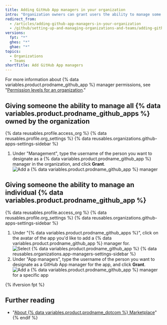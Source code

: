 ```yaml
---
title: Adding GitHub App managers in your organization
intro: "Organization owners can grant users the ability to manage some or all {% data variables.product.prodname_github_apps %} owned by the organization."
redirect_from:
  - /articles/adding-github-app-managers-in-your-organization
  - /github/setting-up-and-managing-organizations-and-teams/adding-github-app-managers-in-your-organization
versions:
  fpt: "*"
  ghes: "*"
  ghae: "*"
topics:
  - Organizations
  - Teams
shortTitle: Add GitHub App managers
---
```


For more information about {% data variables.product.prodname_github_app %} manager permissions, see "[Permission levels for an organization](/articles/permission-levels-for-an-organization#github-app-managers)."

## Giving someone the ability to manage all {% data variables.product.prodname_github_apps %} owned by the organization

{% data reusables.profile.access_org %}
{% data reusables.profile.org_settings %}
{% data reusables.organizations.github-apps-settings-sidebar %}

1. Under "Management", type the username of the person you want to designate as a {% data variables.product.prodname_github_app %} manager in the organization, and click **Grant**.
   ![Add a {% data variables.product.prodname_github_app %} manager](/assets/images/help/organizations/add-github-app-manager.png)

## Giving someone the ability to manage an individual {% data variables.product.prodname_github_app %}

{% data reusables.profile.access_org %}
{% data reusables.profile.org_settings %}
{% data reusables.organizations.github-apps-settings-sidebar %}

1. Under "{% data variables.product.prodname_github_apps %}", click on the avatar of the app you'd like to add a {% data variables.product.prodname_github_app %} manager for.
   ![Select {% data variables.product.prodname_github_app %}](/assets/images/help/organizations/select-github-app.png)
   {% data reusables.organizations.app-managers-settings-sidebar %}
1. Under "App managers", type the username of the person you want to designate as a GitHub App manager for the app, and click **Grant**.
   ![Add a {% data variables.product.prodname_github_app %} manager for a specific app](/assets/images/help/organizations/add-github-app-manager-for-app.png)

{% ifversion fpt %}

## Further reading

- "[About {% data variables.product.prodname_dotcom %} Marketplace](/articles/about-github-marketplace/)"
  {% endif %}
